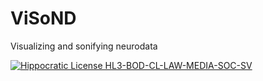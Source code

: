 # ViSoND
Visualizing and sonifying neurodata


[![Hippocratic License HL3-BOD-CL-LAW-MEDIA-SOC-SV](https://img.shields.io/static/v1?label=Hippocratic%20License&message=HL3-BOD-CL-LAW-MEDIA-SOC-SV&labelColor=5e2751&color=bc8c3d)](https://firstdonoharm.dev/version/3/0/bod-cl-law-media-soc-sv.html)
